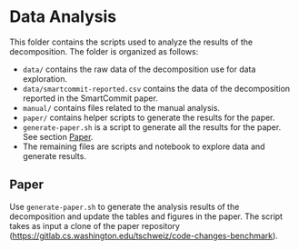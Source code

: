 # Data Analysis

This folder contains the scripts used to analyze the results of the decomposition. The folder is organized as follows:
- `data/` contains the raw data of the decomposition use for data exploration.
- `data/smartcommit-reported.csv` contains the data of the decomposition reported in the SmartCommit paper.
- `manual/` contains files related to the manual analysis.
- `paper/` contains helper scripts to generate the results for the paper.
- `generate-paper.sh` is a script to generate all the results for the paper. See section [Paper](#paper).
- The remaining files are scripts and notebook to explore data and generate results.

## Paper
Use `generate-paper.sh` to generate the analysis results of the decomposition and update the tables and figures in the paper.
The script takes as input a clone of the paper repository (https://gitlab.cs.washington.edu/tschweiz/code-changes-benchmark).
